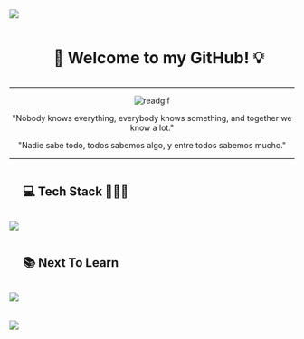 <img src="https://user-images.githubusercontent.com/73097560/115834477-dbab4500-a447-11eb-908a-139a6edaec5c.gif">
<div id="user-content-toc">
  <ul align="center">
    <summary><h1 style="display: inline-block">💾 Welcome to my GitHub! 💡</h1></summary>
  </ul>
</div>
<hr style="border-top: 0.1px solid #ccc;">
<div align="center">
  <img src="https://github.com/julian98789/julian98789/assets/132085190/c042c5a9-fb0f-4277-9c3a-3dbd1a07f563" alt="readgif">
</div>
<p align="center">
  "Nobody knows everything, everybody knows something, and together we know a lot."
</p>
<p align="center">
  "Nadie sabe todo, todos sabemos algo, y entre todos sabemos mucho."
</p>
<hr style="border-top: 0.1px solid #ccc;">

<div id="user-content-toc">
  <ul>
    <summary><h2 style="display: inline-block">💻 Tech Stack 👨🏻‍💻</h2></summary>
  </ul>
</div>
<div>
  <a href="https://skillicons.dev">
    <img src="https://skillicons.dev/icons?i=html,css,sass,bootstrap,js,react,firebase,nodejs,express,mongodb,postman,wordpress" />
  </a>
</div>
<div id="user-content-toc">
  <ul>
    <summary><h2 style="display: inline-block">📚 Next To Learn</h2></summary>
  </ul>
</div>
<div>
  <a href="https://skillicons.dev">
    <img src="https://skillicons.dev/icons?i=ts,nestjs,postgres,docker,aws,py" />
  </a>
</div>
<br>
<br>
<img src="https://user-images.githubusercontent.com/73097560/115834477-dbab4500-a447-11eb-908a-139a6edaec5c.gif">
